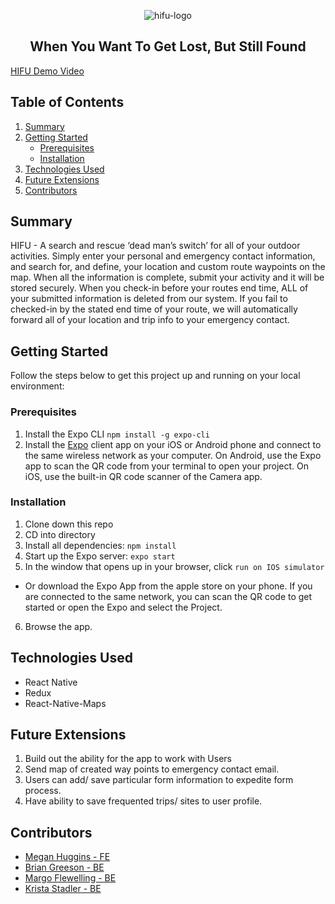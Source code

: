<p align="center">
  <a>
   <img align="center" src="https://i.ibb.co/prjqK3k/logo.png" alt="hifu-logo">
  </a>
</p>  

<h2 align="center"> When You Want To Get Lost, But Still Found </h2>

[HIFU Demo Video](https://youtu.be/d8mudwdKPhk)

## Table of Contents
1. [Summary](#summary)
2. [Getting Started](#getting-started)
    * [Prerequisites](#prerequisites)
    * [Installation](#installation)
3. [Technologies Used](#technologies-used)
4. [Future Extensions](#future-extensions)
5. [Contributors](#contributors)


## Summary
HIFU - A search and rescue ‘dead man’s switch’ for all of your outdoor activities. Simply enter your personal and emergency contact information, and search for, and define, your location and custom route waypoints on the map. When all the information is complete, submit your activity and it will be stored securely. When you check-in before your routes end time, ALL of your submitted information is deleted from our system. If you fail to checked-in by the stated end time of your route, we will automatically forward all of your location and trip info to your emergency contact.

## Getting Started
Follow the steps below to get this project up and running on your local environment:

### Prerequisites
1. Install the Expo CLI `npm install -g expo-cli`
2. Install the [Expo](https://expo.io/) client app on your iOS or Android phone and connect to the same wireless network as your computer. On Android, use the Expo app to scan the QR code from your terminal to open your project. On iOS, use the built-in QR code scanner of the Camera app.

### Installation
1. Clone down this repo
2. CD into directory
3. Install all dependencies: `npm install`
4. Start up the Expo server: `expo start`
5. In the window that opens up in your browser, click `run on IOS simulator`
  - Or download the Expo App from the apple store on your phone. If you are connected to the same network, you can scan the QR code to get started or open the Expo and select the Project.
6. Browse the app.

## Technologies Used
- React Native
- Redux
- React-Native-Maps

## Future Extensions
1. Build out the ability for the app to work with Users
2. Send map of created way points to emergency contact email. 
3. Users can add/ save particular form information to expedite form process.
4. Have ability to save frequented trips/ sites to user profile.

## Contributors
- [Megan Huggins - FE](https://github.com/MeganHuggins)
- [Brian Greeson - BE](https://github.com/brian-greeson)
- [Margo Flewelling - BE](https://github.com/margoflewelling)
- [Krista Stadler - BE](https://github.com/kristastadler)

